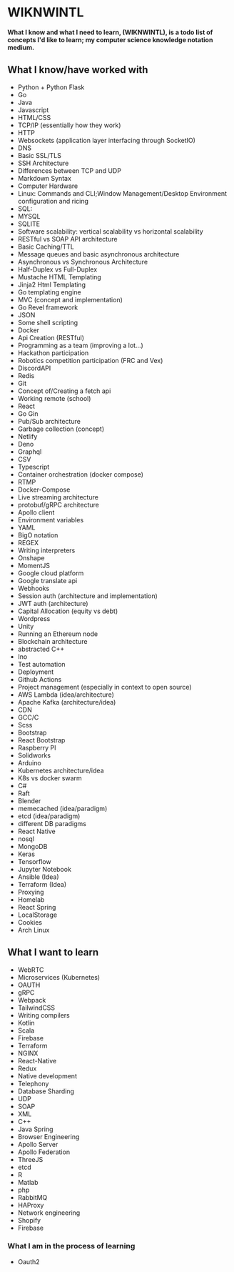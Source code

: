 # WIKNWINTL

**What I know and what I need to learn, (WIKNWINTL), is a todo list of concepts I'd like to learn; my computer science knowledge notation medium.**

## What I know/have worked with

  - Python + Python Flask
  - Go
  - Java
  - Javascript
  - HTML/CSS
  - TCP/IP (essentially how they work)
  - HTTP 
  - Websockets (application layer interfacing through SocketIO)
  - DNS 
  - Basic SSL/TLS
  - SSH Architecture
  - Differences between TCP and UDP
  - Markdown Syntax
  - Computer Hardware
  - Linux: Commands and CLI;Window Management/Desktop Environment configuration and ricing
  - SQL:
  - MYSQL
  - SQLITE
  - Software scalability: vertical scalability vs horizontal scalability
  - RESTful vs SOAP API architecture
  - Basic Caching/TTL
  - Message queues and basic asynchronous architecture
  - Asynchronous vs Synchronous Architecture
  - Half-Duplex vs Full-Duplex
  - Mustache HTML Templating
  - Jinja2 Html Templating
  - Go templating engine
  - MVC (concept and implementation)
  - Go Revel framework
  - JSON
  - Some shell scripting
  - Docker
  - Api Creation (RESTful)
  - Programming as a team (improving a lot...)
  - Hackathon participation
  - Robotics competition participation (FRC and Vex)
  - DiscordAPI
  - Redis 
  - Git
  - Concept of/Creating a fetch api
  - Working remote (school)
  - React
  - Go Gin
  - Pub/Sub architecture
  - Garbage collection (concept)
  - Netlify
  - Deno 
  - Graphql
  - CSV
  - Typescript
  - Container orchestration (docker compose)
  - RTMP
  - Docker-Compose
  - Live streaming architecture
  - protobuf/gRPC architecture
  - Apollo client
  - Environment variables
  - YAML
  - BigO notation
  - REGEX
  - Writing interpreters
  - Onshape
  - MomentJS
  - Google cloud platform
  - Google translate api
  - Webhooks
  - Session auth (architecture and implementation)
  - JWT auth (architecture)
  - Capital Allocation (equity vs debt)
  - Wordpress
  - Unity
  - Running an Ethereum node
  - Blockchain architecture
  - abstracted C++
  - Ino
  - Test automation
  - Deployment
  - Github Actions
  - Project management (especially in context to open source)
  - AWS Lambda (idea/architecture)
  - Apache Kafka (architecture/idea)
  - CDN
  - GCC/C
  - Scss
  - Bootstrap
  - React Bootstrap
  - Raspberry PI
  - Solidworks
  - Arduino
  - Kubernetes architecture/idea
  - K8s vs docker swarm
  - C#
  - Raft
  - Blender
  - memecached (idea/paradigm)
  - etcd (idea/paradigm)
  - different DB paradigms
  - React Native
  - nosql
  - MongoDB
  - Keras
  - Tensorflow
  - Jupyter Notebook
  - Ansible (Idea)
  - Terraform (Idea)
  - Proxying
  - Homelab
  - React Spring
  - LocalStorage
  - Cookies
  - Arch Linux

## What I want to learn

  - WebRTC
  - Microservices (Kubernetes)
  - OAUTH
  - gRPC
  - Webpack
  - TailwindCSS
  - Writing compilers
  - Kotlin
  - Scala
  - Firebase
  - Terraform
  - NGINX
  - React-Native
  - Redux
  - Native development
  - Telephony
  - Database Sharding
  - UDP
  - SOAP
  - XML
  - C++
  - Java Spring
  - Browser Engineering
  - Apollo Server
  - Apollo Federation
  - ThreeJS
  - etcd
  - R
  - Matlab
  - php
  - RabbitMQ
  - HAProxy
  - Network engineering
  - Shopify
  - Firebase
  
### What I am in the process of learning

- Oauth2
